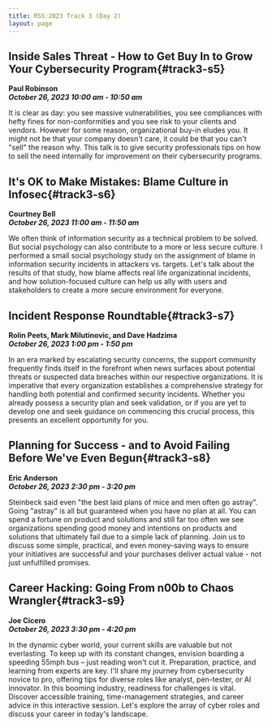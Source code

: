 ```yaml
---
title: RSS:2023 Track 3 (Day 2)
layout: page
---
```


## Inside Sales Threat - How to Get Buy In to Grow Your Cybersecurity Program{#track3-s5}
**Paul Robinson<br>
*October 26, 2023 10:00 am - 10:50 am***

It is clear as day: you see massive vulnerabilities, you see compliances with hefty fines for non-conformities and you see risk to your clients and vendors. However for some reason, organizational buy-in eludes you. It might not be that your company doesn't care, it could be that you can't "sell" the reason why. This talk is to give security professionals tips on how to sell the need internally for improvement on their cybersecurity programs.

## It's OK to Make Mistakes: Blame Culture in Infosec{#track3-s6}
**Courtney Bell<br>
*October 26, 2023 11:00 am - 11:50 am***

We often think of information security as a technical problem to be solved. But social psychology can also contribute to a more or less secure culture. I performed a small social psychology study on the assignment of blame in information security incidents in attackers vs. targets. Let's talk about the results of that study, how blame affects real life organizational incidents, and how solution-focused culture can help us ally with users and stakeholders to create a more secure environment for everyone.
   
## Incident Response Roundtable{#track3-s7}
**Rolin Peets, Mark Milutinovic, and Dave Hadzima<br>
*October 26, 2023 1:00 pm - 1:50 pm***

In an era marked by escalating security concerns, the support community frequently finds itself in the forefront when news surfaces about potential threats or suspected data breaches within our respective organizations. It is imperative that every organization establishes a comprehensive strategy for handling both potential and confirmed security incidents. Whether you already possess a security plan and seek validation, or if you are yet to develop one and seek guidance on commencing this crucial process, this presents an excellent opportunity for you.

## Planning for Success - and to Avoid Failing Before We've Even Begun{#track3-s8}
**Eric Anderson<br>
*October 26, 2023 2:30 pm - 3:20 pm***

Steinbeck said even "the best laid plans of mice and men often go astray".  Going "astray" is all but guaranteed when you have no plan at all. You can spend a fortune on product and solutions and still far too often we see organizations spending good money and intentions on products and solutions that ultimately fail due to a simple lack of planning.  Join us to discuss some simple, practical, and even money-saving ways to ensure your initiatives are successful and your purchases deliver actual value - not just unfulfilled promises.

## Career Hacking: Going From n00b to Chaos Wrangler{#track3-s9}
**Joe Cicero<br>
*October 26, 2023 3:30 pm - 4:20 pm***

In the dynamic cyber world, your current skills are valuable but not everlasting. To keep up with its constant changes, envision boarding a speeding 55mph bus – just reading won't cut it. Preparation, practice, and learning from experts are key. I'll share my journey from cybersecurity novice to pro, offering tips for diverse roles like analyst, pen-tester, or AI innovator. In this booming industry, readiness for challenges is vital. Discover accessible training, time-management strategies, and career advice in this interactive session. Let's explore the array of cyber roles and discuss your career in today's landscape.

